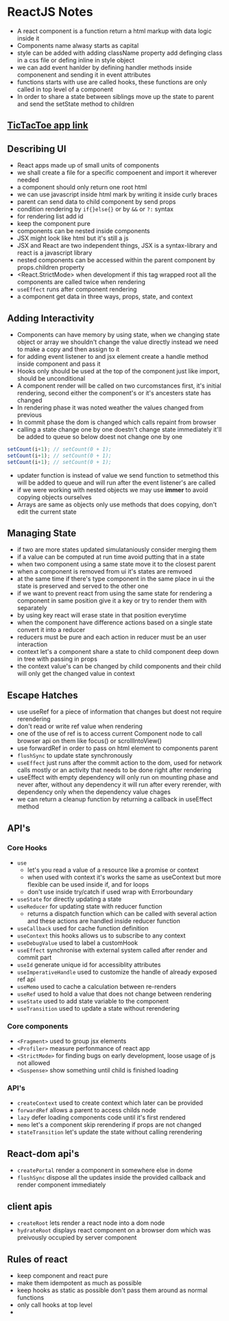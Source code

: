 # ReactJS Notes

+ A react component is a function return a html markup with data logic inside it
+ Components name alwasy starts as capital
+ style can be added with adding className property add definging class in a css file or defing inline in style object
+ we can add event hanlder by defining handler methods inside componenent and sending it in event attributes
+ functions starts with use are called hooks, these functions are only called in top level of a component
+ In order to share a state between siblings move up the state to parent and send the setState method to children

## [TicTacToe app link](/TicTacToe/)

## Describing UI
+ React apps made up of small units of components
+ we shall create a file for a specific compoenent and import it wherever needed
+ a component should only return one root html
+ we can use javascript inside html mark by writing it inside curly braces
+ parent can send data to child component by send props
+ condition rendering by `if{}else{}` or by `&&` or `?:` syntax
+ for rendering list add id
+ keep the component pure
+ components can be nested inside components
+ JSX might look like html but it's still a js
+ JSX and React are two independent things, JSX is a syntax-library and react is a javascript library
+ nested components can be accessed within the parent component by props.children property
+ <React.StrictMode> when development if this tag wrapped root all the components are called twice when rendering
+ `useEffect` runs after component rendering
+ a component get data in three ways, props, state, and context

## Adding Interactivity
+ Components can have memory by using state, when we changing state object or array we shouldn't change the value directly instead we need to make a copy and then assign to it
+ for adding event listener to and jsx element create a handle method inside component and pass it
+ Hooks only should be used at the top of the component just like import, should be unconditional
+ A component render will be called on two curcomstances first, it's initial rendering, second either the component's or it's ancesters state has changed
+ In rendering phase it was noted weather the values changed from previous
+ In commit phase the dom is changed which calls repaint from browser
+ calling a state change one by one doestn't change state immediately it'll be added to queue so below doest not change one by one
```javascript
setCount(i+1); // setCount(0 + 1);
setCount(i+1); // setCount(0 + 1);
setCount(i+1); // setCount(0 + 1);
```
+ updater function is instead of value we send function to setmethod this will be added to queue and will run after the event listener's are called
+ if we were working with nested objects we may use **immer** to avoid copying objects ourselves
+ Arrays are same as objects only use methods that does copying, don't edit the current state

## Managing State
+ if two are more states updated simulataniously consider merging them
+ if a value can be computed at run time avoid putting that in a state
+ when two component using a same state move it to the closest parent
+ when a component is removed from ui it's states are remvoed
+ at the same time if there's type component in the same place in ui the state is preserved and served to the other one
+ if we want to prevent react from using the same state for rendering a component in same position give it a key or try to render them with separately
+ by using key react will erase state in that position everytime 
+ when the component have difference actions based on a single state convert it into a reducer
+ reducers must be pure and each action in reducer must be an user interaction
+ context let's a component share a state to child component deep down in tree with passing in props
+ the context value's can be changed by child components and their child will only get the changed value in context

## Escape Hatches
+ use useRef for a piece of information that changes but doest not require rerendering
+ don't read or write ref value when rendering
+ one of the use of ref is to access current Component node to call browser api on them like focus() or scrollIntoView()
+ use forwardRef in order to pass on html element to components parent
+ `flushSync` to update state synchronously
+ `useEffect` just runs after the commit action to the dom, used for network calls mostly or an activity that needs to be done right after rendering
+ useEffect with empty dependency will only run on mounting phase and never after, without any dependency it will run after every rerender, with dependency only when the dependency value chages
+ we can return a cleanup function by returning a callback in useEffect method

## API's
### Core Hooks
+ `use`
    + let's you read a value of a resource like a promise or context
    + when used with context it's works the same as useContext but more flexible can be used inside if, and for loops
    + don't use inside try/catch if used wrap with Errorboundary
+ `useState` for directly updating a state
+ `useReducer` for updating state with reducer function
    + returns a dispatch function which can be called with several action and these actions are handled inside reducer function
+ `useCallback` used for cache function definition
+ `useContext` this hooks allows us to subscribe to any context
+ `useDebugValue` used to label a customHook
+ `useEffect` synchronise with external system called after render and commit part
+ `useId` generate unique id for accessiblity attributes
+ `useImperativeHandle` used to customize the handle of already exposed ref api
+ `useMemo` used to cache a calculation between re-renders
+ `useRef` used to hold a value that does not change between rendering
+ `useState` used to add state variable to the component
+ `useTransition` used to update a state without rerendering

### Core components
+ `<Fragment>` used to group jsx elements
+ `<Profiler>` measure perfonmance of react app
+ `<StrictMode>` for finding bugs on early development, loose usage of js not allowed
+ `<Suspense>` show something until child is finished loading

### API's
+ `createContext` used to create context which later can be provided
+ `forwardRef` allows a parent to access childs node
+ `lazy` defer loading components code until it's first rendered
+ `memo` let's a component skip rerendering if props are not changed
+ `stateTransition` let's update the state without calling rerendering

## React-dom api's
+ `createPortal` render a component in somewhere else in dome
+ `flushSync` dispose all the updates inside the provided callback and render component immediately

## client apis
+ `createRoot` lets render a react node into a dom node
+ `hydrateRoot` displays react component on a browser dom which was preivously occupied by server component

## Rules of react
+ keep component and react pure
+ make them idempotent as much as possible
+ keep hooks as static as possible don't pass them around as normal functions
+ only call hooks at top level
+ 